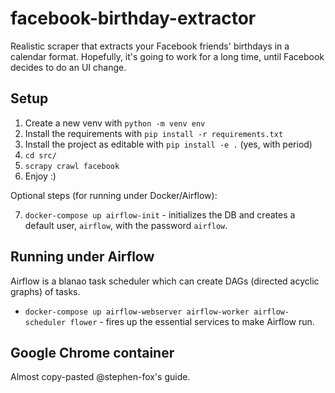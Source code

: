 # facebook-birthday-extractor
Realistic scraper that extracts your Facebook friends' birthdays in a calendar format.
Hopefully, it's going to work for a long time, until Facebook decides to do an UI change.

## Setup

1. Create a new venv with `python -m venv env`
2. Install the requirements with `pip install -r requirements.txt`
3. Install the project as editable with `pip install -e .` (yes, with period)
4. `cd src/`
5. `scrapy crawl facebook`
6. Enjoy :)

Optional steps (for running under Docker/Airflow):

7. `docker-compose up airflow-init` - initializes the DB and creates a default user, `airflow`, with the password `airflow`.

## Running under Airflow

Airflow is a blanao task scheduler which can create DAGs (directed acyclic graphs) of tasks.

- `docker-compose up airflow-webserver airflow-worker airflow-scheduler flower` - fires up the essential services to make Airflow run.

## Google Chrome container

Almost copy-pasted @stephen-fox's guide.